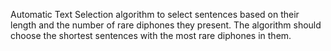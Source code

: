 Automatic Text Selection algorithm to select sentences based on their length and the number of rare diphones they present. The algorithm should choose the shortest sentences with the most rare diphones in them.
